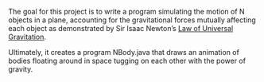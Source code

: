 The goal for this project is to write a program simulating the motion of N objects in a plane, 
accounting for the gravitational forces mutually affecting each object as demonstrated by Sir Isaac Newton’s <a href="https://en.wikipedia.org/wiki/Newton%27s_law_of_universal_gravitation" title="Title">
Law of Universal Gravitation</a>.

Ultimately, it creates a program NBody.java that draws an animation of bodies floating around in space tugging on each other with the power of gravity.




